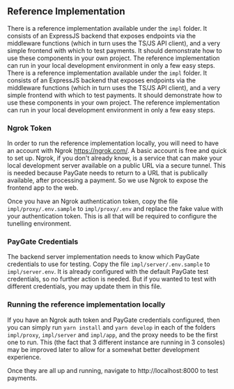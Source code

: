 ## Reference Implementation

There is a reference implementation available under the `impl` folder. It consists of an ExpressJS backend that exposes endpoints via the middleware functions (which in turn uses the TS/JS API client), and a very simple frontend with which to test payments. It should demonstrate how to use these components in your own project. The reference implementation can run in your local development environment in only a few easy steps.
There is a reference implementation available under the `impl` folder. It consists of an ExpressJS backend that exposes endpoints via the middleware functions (which in turn uses the TS/JS API client), and a very simple frontend with which to test payments. It should demonstrate how to use these components in your own project. The reference implementation can run in your local development environment in only a few easy steps.

### Ngrok Token

In order to run the reference implementation locally, you will need to have an account with Ngrok https://ngrok.com/. A basic account is free and quick to set up. Ngrok, if you don't already know, is a service that can make your local development server available on a public URL via a secure tunnel. This is needed because PayGate needs to return to a URL that is publically available, after processing a payment. So we use Ngrok to expose the frontend app to the web.

Once you have an Ngrok authentication token, copy the file `impl/proxy/.env.sample` to `impl/proxy/.env` and replace the fake value with your authentication token. This is all that will be required to configure the tunelling environment.

### PayGate Credentials

The backend server implementation needs to know which PayGate credentials to use for testing. Copy the file `impl/server/.env.sample` to `impl/server.env`. It is already configured with the default PayGate test credentials, so no further action is needed. But if you wanted to test with different credentials, you may update them in this file.

### Running the reference implementation locally

If you have an Ngrok auth token and PayGate credentials configured, then you can simply run `yarn install` and `yarn develop` in each of the folders `impl/proxy`, `impl/server` and `impl/app`, and the proxy needs to be the first one to run. This (the fact that 3 different instance are running in 3 consoles) may be improved later to allow for a somewhat better development experience.

Once they are all up and running, navigate to http://localhost:8000 to test payments.
